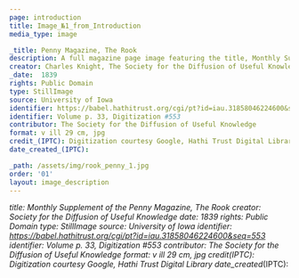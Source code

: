 ```yaml
---
page: introduction
title: Image_№1_from_Introduction
media_type: image

_title: Penny Magazine, The Rook
description: A full magazine page image featuring the title, Monthly Supplement of the Penny Magazine of the Society for the Diffusion of Useful Knowledge, and date December 31, 1839, to January 31, 1839. Below this information is an engraving print image of trees with nesting rooks labeled "a rookery," followed two columns of magazine text. 
creator: Charles Knight, The Society for the Diffusion of Useful Knowledge
_date:  1839
rights: Public Domain
type: StillImage
source: University of Iowa
identifier: https://babel.hathitrust.org/cgi/pt?id=iau.31858046224600&seq=553
identifier: Volume p. 33, Digitization #553
contributor: The Society for the Diffusion of Useful Knowledge
format: v ill 29 cm, jpg
credit_(IPTC): Digitization courtesy Google, Hathi Trust Digital Library
date_created_(IPTC):

_path: /assets/img/rook_penny_1.jpg
order: '01'
layout: image_description
---
```


_title: Monthly Supplement of the Penny Magazine, The Rook
creator: Society for the Diffusion of Useful Knowledge
_date: 1839
rights: Public Domain
type: StillImage
source: University of Iowa
identifier: https://babel.hathitrust.org/cgi/pt?id=iau.31858046224600&seq=553
identifier: Volume p. 33, Digitization #553
contributor: The Society for the Diffusion of Useful Knowledge
format: v ill 29 cm, jpg
credit_(IPTC): Digitization courtesy Google, Hathi Trust Digital Library
date_created_(IPTC):
